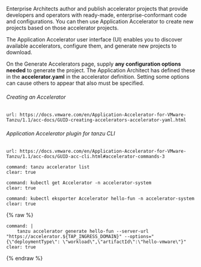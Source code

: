 Enterprise Architects author and publish accelerator projects that provide developers and operators with ready-made, enterprise-conformant code and configurations. You can then use Application Accelerator to create new projects based on those accelerator projects.

The Application Accelerator user interface (UI) enables you to discover available accelerators, configure them, and generate new projects to download.

On the Generate Accelerators page, supply **any configuration options needed** to generate the project. The Application Architect has defined these in the **accelerator.yaml** in the accelerator definition. Setting some options can cause others to appear that also must be specified.

###### Creating an Accelerator

```dashboard:open-url
url: https://docs.vmware.com/en/Application-Accelerator-for-VMware-Tanzu/1.1/acc-docs/GUID-creating-accelerators-accelerator-yaml.html
```

###### Application Accelerator plugin for tanzu CLI
```dashboard:open-url
url: https://docs.vmware.com/en/Application-Accelerator-for-VMware-Tanzu/1.1/acc-docs/GUID-acc-cli.html#accelerator-commands-3
```

```terminal:execute
command: tanzu accelerator list
clear: true
```

```terminal:execute
command: kubectl get Accelerator -n accelerator-system
clear: true
```

```terminal:execute
command: kubectl eksporter Accelerator hello-fun -n accelerator-system 
clear: true
```

{% raw %}
```terminal:execute
command: |
    tanzu accelerator generate hello-fun --server-url "https://accelerator.${TAP_INGRESS_DOMAIN}" --options="{\"deploymentType\": \"workload\",\"artifactId\":\"hello-vmware\"}"
clear: true
```
{% endraw %}
